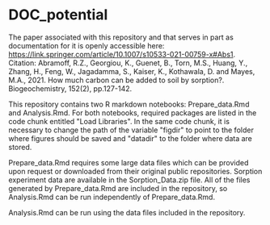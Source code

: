 # DOC_potential
The paper associated with this repository and that serves in part as documentation for it is openly accessible here: https://link.springer.com/article/10.1007/s10533-021-00759-x#Abs1.
Citation:
Abramoff, R.Z., Georgiou, K., Guenet, B., Torn, M.S., Huang, Y., Zhang, H., Feng, W., Jagadamma, S., Kaiser, K., Kothawala, D. and Mayes, M.A., 2021. How much carbon can be added to soil by sorption?. Biogeochemistry, 152(2), pp.127-142.

This repository contains two R markdown notebooks: Prepare_data.Rmd and Analysis.Rmd. For both notebooks, required packages are listed in the code chunk entitled "Load Libraries". In the same code chunk, it is necessary to change the path of the variable "figdir" to point to the folder where figures should be saved and "datadir" to the folder where data are stored. 

Prepare_data.Rmd requires some large data files which can be provided upon request or downloaded from their original public repositories. Sorption experiment data are available in the Sorption_Data.zip file. All of the files generated by Prepare_data.Rmd are included in the repository, so Analysis.Rmd can be run independently of Prepare_data.Rmd.

Analysis.Rmd can be run using the data files included in the repository.
